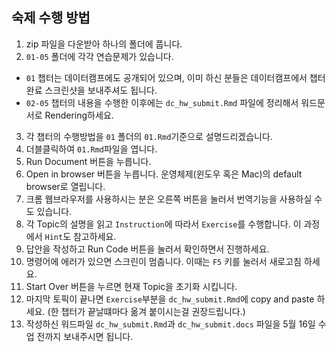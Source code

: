 ## 숙제 수행 방법

1. zip 파일을 다운받아 하나의 폴더에 풉니다.
2. `01-05` 폴더에 각각 연습문제가 있습니다.
  + `01` 챕터는 데이터캠프에도 공개되어 있으며, 이미 하신 분들은 데이터캠프에서 챕터 완료 스크린샷을 보내주셔도 됩니다.
  + `02-05` 챕터의 내용을 수행한 이후에는 `dc_hw_submit.Rmd` 파일에 정리해서 워드문서로 Rendering하세요.
3. 각 챕터의 수행방법을 `01` 폴더의 `01.Rmd`기준으로 설명드리겠습니다. 
  1. 더블클릭하여 `01.Rmd`파일을 엽니다.
  2. Run Document 버튼을 누릅니다.
  3. Open in browser 버튼을 누릅니다. 운영체제(윈도우 혹은 Mac)의 default browser로 열립니다. 
  4. 크롬 웹브라우저를 사용하시는 분은 오른쪽 버튼을 눌러서 번역기능을 사용하실 수도 있습니다.
  5. 각 Topic의 설명을 읽고 `Instruction`에 따라서 `Exercise`를 수행합니다. 이 과정에서 `Hint`도 참고하세요.
  6. 답안을 작성하고 Run Code 버튼을 눌러서 확인하면서 진행하세요.
  7. 명령어에 에러가 있으면 스크린이 멈춥니다. 이때는 `F5` 키를 눌러서 새로고침 하세요.
  8. Start Over 버튼을 누르면 현재 Topic을 초기화 시킵니다.
  9. 마지막 토픽이 끝나면 `Exercise`부분을 `dc_hw_submit.Rmd`에 copy and paste 하세요. (한 챕터가 끝날떄마다 옮겨 붙이시는걸 권장드립니다.)
4. 작성하신 워드파일 `dc_hw_submit.Rmd`과 `dc_hw_submit.docs` 파일을 5월 16일 수업 전까지 보내주시면 됩니다.

## 
  
  
